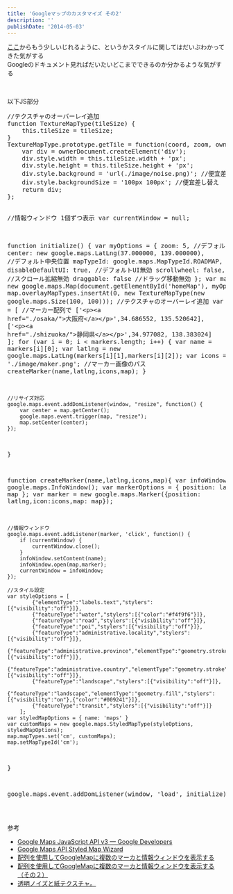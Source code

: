 ```yaml
---
title: 'Googleマップのカスタマイズ その2'
description: ''
publishDate: '2014-05-03'
---
```


<p><a href="https://blog.yuheijotaki.com/blog/111" class="pjax">ここ</a>からもう少しいじれるように、というかスタイルに関してはだいぶわかってきた気がする<br>
Googleのドキュメント見ればだいたいどこまでできるのか分かるような気がする</p>
<p>&nbsp;</p>
<p>以下JS部分</p>
<pre class="brush: jscript; title: ; notranslate" title="">//テクスチャのオーバーレイ追加
function TextureMapType(tileSize) {
	this.tileSize = tileSize;
}
TextureMapType.prototype.getTile = function(coord, zoom, ownerDocument) {
	var div = ownerDocument.createElement('div');
	div.style.width = this.tileSize.width + 'px';
	div.style.height = this.tileSize.height + 'px';
	div.style.background = 'url(./image/noise.png)'; //便宜差し替え
	div.style.backgroundSize = '100px 100px'; //便宜差し替え
	return div;
};

//情報ウィンドウ 1個ずつ表示
var currentWindow = null;

function initialize() {
	var myOptions = {
		zoom: 5, //デフォルト拡縮
		center: new google.maps.LatLng(37.000000, 139.000000), //デフォルト中央位置
		mapTypeId: google.maps.MapTypeId.ROADMAP,
		disableDefaultUI: true, //デフォルトUI無効
		scrollwheel: false, //スクロール拡縮無効
		draggable: false //ドラッグ移動無効
	};
	var map = new google.maps.Map(document.getElementById('homeMap'), myOptions);
	map.overlayMapTypes.insertAt(0, new TextureMapType(new google.maps.Size(100, 100))); //テクスチャのオーバーレイ追加
	var markers = [ //マーカー配列で
			['&lt;p&gt;&lt;a href="./osaka/"&gt;大阪府&lt;/a&gt;&lt;/p&gt;',34.686552, 135.520642],
			['&lt;p&gt;&lt;a href="./shizuoka/"&gt;静岡県&lt;/a&gt;&lt;/p&gt;',34.977082, 138.383024]
		];
	for (var i = 0; i &lt; markers.length; i++) {
		var name = markers[i][0];
		var latlng = new google.maps.LatLng(markers[i][1],markers[i][2]);
		var icons = './image/maker.png'; //マーカー画像のパス
		createMarker(name,latlng,icons,map);
	}

	//リサイズ対応
	google.maps.event.addDomListener(window, "resize", function() {
		var center = map.getCenter();
		google.maps.event.trigger(map, "resize");
		map.setCenter(center);
	});
}

function createMarker(name,latlng,icons,map){
	var infoWindow = new google.maps.InfoWindow();
	var markerOptions = {
		position: latlng,
		map: map
	};
	var marker = new google.maps.Marker({position: latlng,icon:icons,map: map});

	//情報ウィンドウ
	google.maps.event.addListener(marker, 'click', function() {
		if (currentWindow) {
			currentWindow.close();
		}
		infoWindow.setContent(name);
		infoWindow.open(map,marker);
		currentWindow = infoWindow;
	});

	//スタイル設定
	var styleOptions = [
			{"elementType":"labels.text","stylers":[{"visibility":"off"}]},
			{"featureType":"water","stylers":[{"color":"#f4f9f6"}]},
			{"featureType":"road","stylers":[{"visibility":"off"}]},
			{"featureType":"poi","stylers":[{"visibility":"off"}]},
			{"featureType":"administrative.locality","stylers":[{"visibility":"off"}]},
			{"featureType":"administrative.province","elementType":"geometry.stroke","stylers":[{"visibility":"off"}]},
			{"featureType":"administrative.country","elementType":"geometry.stroke","stylers":[{"visibility":"off"}]},
			{"featureType":"landscape","stylers":[{"visibility":"off"}]},
			{"featureType":"landscape","elementType":"geometry.fill","stylers":[{"visibility":"on"},{"color":"#009241"}]},
			{"featureType":"transit","stylers":[{"visibility":"off"}]}
		];
	var styledMapOptions = { name: 'maps' }
	var customMaps = new google.maps.StyledMapType(styleOptions, styledMapOptions);
	map.mapTypes.set('cm', customMaps);
	map.setMapTypeId('cm');
}

google.maps.event.addDomListener(window, 'load', initialize);
</pre>
<p>&nbsp;</p>
<p>参考</p>
<ul>
<li><a href="https://developers.google.com/maps/documentation/javascript/">Google Maps JavaScript API v3 — Google Developers</a></li>
<li><a href="http://gmaps-samples-v3.googlecode.com/svn/trunk/styledmaps/wizard/index.html">Google Maps API Styled Map Wizard</a></li>
<li><a href="http://ghweb.info/post-2709.html">配列を使用してGoogleMapに複数のマーカと情報ウィンドウを表示する</a></li>
<li><a href="http://ghweb.info/post-3762.html">配列を使用してGoogleMapに複数のマーカと情報ウィンドウを表示する（その２）</a></li>
<li><a href="http://lopan.jp/transparent-texture/">透明ノイズと紙テクスチャ。</a></li>
</ul>

